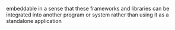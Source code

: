 embeddable in a sense that these frameworks and libraries can be integrated into another program or system rather than using it as a standalone application